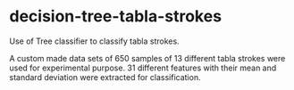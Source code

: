 # decision-tree-tabla-strokes
Use of Tree classifier to classify tabla strokes. 

A custom made data sets of 650 samples of 13 different tabla strokes were used for experimental purpose. 31 different
features with their mean and standard deviation were extracted for classification.
